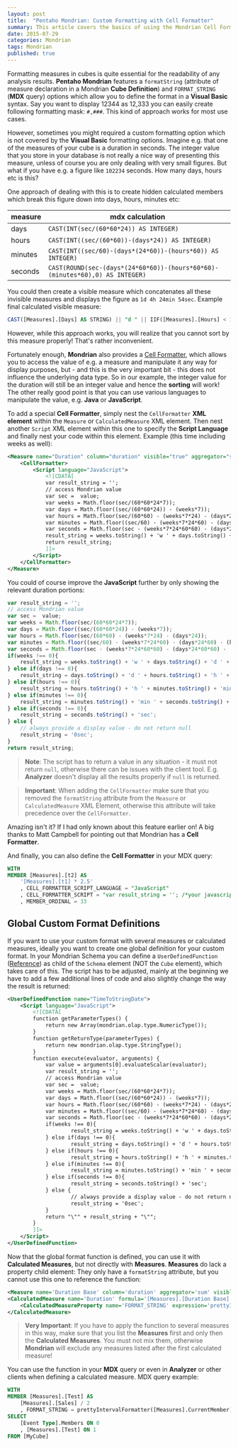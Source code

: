 ```yaml
---
layout: post
title:  "Pentaho Mondrian: Custom Formatting with Cell Formatter"
summary: This article covers the basics of using the Mondrian Cell Formatter feature.
date: 2015-07-29
categories: Mondrian
tags: Mondrian
published: true
---
```


Formatting measures in cubes is quite essential for the readability of any analysis results. **Pentaho Mondrian** features a `formatString` (attribute of measure declaration in a Mondrian **Cube Definition**) and `FORMAT_STRING` (**MDX** query) options which allow you to define the format in a **Visual Basic** syntax. Say you want to display 12344 as 12,333 you can easily create following formatting mask: `#,###`. This kind of approach works for most use cases.

However, sometimes you might required a custom formatting option which is not covered by the **Visual Basic** formatting options. Imagine e.g. that one of the measures of your cube is a duration in seconds. The integer value that you store in your database is not really a nice way of presenting this measure, unless of course you are only dealing with very small figures. But what if you have e.g. a figure like `102234` seconds. How many days, hours etc is this?

One approach of dealing with this is to create hidden calculated members which break this figure down into days, hours, minutes etc:

measure | mdx calculation
-----|------
days | `CAST(INT(sec/(60*60*24)) AS INTEGER)`
hours | `CAST(INT((sec/(60*60))-(days*24)) AS INTEGER)`
minutes | `CAST(INT((sec/60)-(days*(24*60))-(hours*60)) AS INTEGER)`
seconds | `CAST(ROUND(sec-(days*(24*60*60))-(hours*60*60)-(minutes*60),0) AS INTEGER)`

You could then create a visible measure which concatenates all these invisible measures and displays the figure as `1d 4h 24min 54sec`. Example final calculated visible measure:

```sql
CAST([Measures].[Days] AS STRING) || "d " || IIF([Measures].[Hours] < 10, "0", "") || CAST([Measures].[Hours] AS STRING) || ... and so forth
```

However, while this approach works, you will realize that you cannot sort by this measure properly! That's rather inconvenient.

Fortunately enough, **Mondrian** also provides a [Cell Formatter](http://mondrian.pentaho.com/documentation/schema.php#Cell_formatter), which allows you to access the value of e.g. a measure and manipulate it any way for display purposes, but - and this is the very important bit - this does not influence the underlying data type. So in our example, the integer value for the duration will still be an integer value and hence the **sorting** will work! The other really good point is that you can use various languages to manipulate the value, e.g. **Java** or **JavaScript**. 

To add a special **Cell Formatter**, simply nest the `CellFormatter` **XML element** within the `Measure` or `CalculatedMeasure` XML element. Then nest another `Script` XML element within this one to specify the **Script Language** and finally nest your code within this element. Example (this time including weeks as well):

```xml
<Measure name="Duration" column="duration" visible="true" aggregator="sum">
    <CellFormatter>
        <Script language="JavaScript">
            <![CDATA[
            var result_string = '';
            // access Mondrian value
            var sec =  value;
            var weeks = Math.floor(sec/(60*60*24*7));
            var days = Math.floor((sec/(60*60*24)) - (weeks*7));
            var hours = Math.floor(sec/(60*60) - (weeks*7*24) - (days*24));
            var minutes = Math.floor((sec/60) - (weeks*7*24*60) - (days*24*60) - (hours*60));
            var seconds = Math.floor(sec - (weeks*7*24*60*60) - (days*24*60*60) - (hours*60*60) - (minutes*60));
            result_string = weeks.toString() + 'w ' + days.toString() + 'd ' + hours.toString() + 'h ' + minutes.toString() + 'min ' + seconds.toString() + 'sec';
            return result_string;
            ]]>
        </Script>
    </CellFormatter>
</Measure>
```

You could of course improve the **JavaScript** further by only showing the relevant duration portions:

```javascript
var result_string = '';
// access Mondrian value
var sec =  value;
var weeks = Math.floor(sec/(60*60*24*7));
var days = Math.floor((sec/(60*60*24)) - (weeks*7));
var hours = Math.floor(sec/(60*60) - (weeks*7*24) - (days*24));
var minutes = Math.floor((sec/60) - (weeks*7*24*60) - (days*24*60) - (hours*60));
var seconds = Math.floor(sec - (weeks*7*24*60*60) - (days*24*60*60) - (hours*60*60) - (minutes*60));
if(weeks !== 0){
	result_string = weeks.toString() + 'w ' + days.toString() + 'd ' + hours.toString() + 'h ' + minutes.toString() + 'min ' + seconds.toString() + 'sec';
} else if(days !== 0){
	result_string = days.toString() + 'd ' + hours.toString() + 'h ' + minutes.toString() + 'min ' + seconds.toString() + 'sec';
} else if(hours !== 0){
	result_string = hours.toString() + 'h ' + minutes.toString() + 'min ' + seconds.toString() + 'sec';
} else if(minutes !== 0){
	result_string = minutes.toString() + 'min ' + seconds.toString() + 'sec';
} else if(seconds !== 0){
	result_string = seconds.toString() + 'sec';
} else {
	// always provide a display value - do not return null
	result_string = '0sec';
}
return result_string;
```

> **Note**: The script has to return a value in any situation - it must not return `null`, otherwise there can be issues with the client tool. E.g. **Analyzer** doesn't display all the results properly if `null` is returned.

> **Important**: When adding the `CellFormatter` make sure that you removed the `formatString` attribute from the `Measure` or `CalculatedMeasure` XML Element, otherwise this attribute will take precedence over the `CellFormatter`.

Amazing isn't it? If I had only known about this feature earlier on! A big thanks to Matt Campbell for pointing out that Mondrian has a **Cell Formatter**.

And finally, you can also define the **Cell Formatter** in your MDX query:

```sql
WITH
MEMBER [Measures].[t2] AS
    '[Measures].[t1] * 2.5'
    , CELL_FORMATTER_SCRIPT_LANGUAGE = "JavaScript"
    , CELL_FORMATTER_SCRIPT = "var result_string = ''; /*your javascript*/ return result_string;"
    , MEMBER_ORDINAL = 33
```

## Global Custom Format Definitions

If you want to use your custom format with several measures or calculated measures, ideally you want to create one global definition for your custom format. In your Mondrian Schema you can define a `UserDefinedFunction` ([Reference](http://mondrian.pentaho.com/api/mondrian/spi/UserDefinedFunction.html)) as child of the `Schema` element (NOT the `Cube` element), which takes care of this. The script has to be adjusted, mainly at the beginning we have to add a few additional lines of code and also slightly change the way the result is returned:

```xml
<UserDefinedFunction name="TimeToStringDate">
    <Script language="JavaScript">
        <![CDATA[
        function getParameterTypes() {
            return new Array(mondrian.olap.type.NumericType());
        }
        function getReturnType(parameterTypes) {
            return new mondrian.olap.type.StringType();
        }
        function execute(evaluator, arguments) {
            var value = arguments[0].evaluateScalar(evaluator);
            var result_string = '';
            // access Mondrian value
            var sec =  value;
            var weeks = Math.floor(sec/(60*60*24*7));
            var days = Math.floor((sec/(60*60*24)) - (weeks*7));
            var hours = Math.floor(sec/(60*60) - (weeks*7*24) - (days*24));
            var minutes = Math.floor((sec/60) - (weeks*7*24*60) - (days*24*60) - (hours*60));
            var seconds = Math.floor(sec - (weeks*7*24*60*60) - (days*24*60*60) - (hours*60*60) - (minutes*60));
            if(weeks !== 0){
                    result_string = weeks.toString() + 'w ' + days.toString() + 'd ' + hours.toString() + 'h ' + minutes.toString() + 'min ' + seconds.toString() + 'sec';
            } else if(days !== 0){
                    result_string = days.toString() + 'd ' + hours.toString() + 'h ' + minutes.toString() + 'min ' + seconds.toString() + 'sec';
            } else if(hours !== 0){
                    result_string = hours.toString() + 'h ' + minutes.toString() + 'min ' + seconds.toString() + 'sec';
            } else if(minutes !== 0){
                    result_string = minutes.toString() + 'min ' + seconds.toString() + 'sec';
            } else if(seconds !== 0){
                    result_string = seconds.toString() + 'sec';
            } else {
                    // always provide a display value - do not return null
                    result_string = '0sec';
            }
            return "\"" + result_string + "\"";
        }
        ]]>
    </Script>
</UserDefinedFunction>
```


Now that the global format function is defined, you can use it with **Calculated Measures**, but not directly with **Measures**. **Measures** do lack a property child element: They only have a `formatString` attribute, but you cannot use this one to reference the function:

```xml
<Measure name='Duration Base' column='duration' aggregator='sum' visible='false'/>
<CalculatedMeasure name='Duration' formula='[Measures].[Duration Base]' dimension='Measures' visible='true'>
    <CalculatedMeasureProperty name='FORMAT_STRING' expression='prettyIntervalFormatter([Measures].CurrentMember)'></CalculatedMeasureProperty>
</CalculatedMeasure>
```

> **Very Important**: If you have to apply the function to several measures in this way, make sure that you list the **Measures** first and only then the **Calculated Measures**. You must not mix them, otherwise **Mondrian** will exclude any measures listed after the first calculated measure!

You can use the function in your **MDX** query or even in **Analyzer** or other clients when defining a calculated measure. MDX query example:

```sql
WITH
MEMBER [Measures].[Test] AS
    [Measures].[Sales] / 2
    , FORMAT_STRING = prettyIntervalFormatter([Measures].CurrentMember)
SELECT
    [Event Type].Members ON 0
    , [Measures].[Test] ON 1
FROM [MyCube]
```